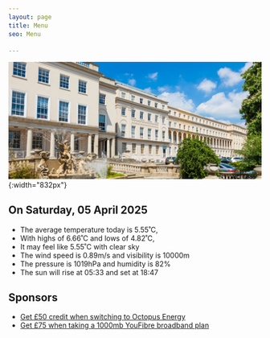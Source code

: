 ```yaml
---
layout: page
title: Menu
seo: Menu

---
```


![Logo](/images/logo.jpg){:width="832px"}

<!-- weather_marker starts -->
## On Saturday, 05 April 2025

- The average temperature today is 5.55˚C,
- With highs of 6.66˚C and lows of 4.82˚C,
- It may feel like 5.55˚C with clear sky
- The wind speed is 0.89m/s and visibility is 10000m
- The pressure is 1019hPa and humidity is 82%
- The sun will rise at 05:33 and set at 18:47

<!-- weather_marker ends -->

## Sponsors

- [Get £50 credit when switching to Octopus Energy](https://bit.ly/3oD1nnS)
- [Get £75 when taking a 1000mb YouFibre broadband plan](https://aklam.io/91zWhU?)



